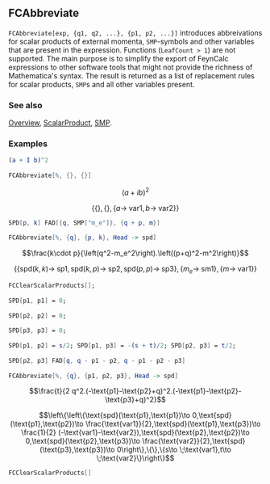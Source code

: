 ## FCAbbreviate

`FCAbbreviate[exp, {q1, q2, ...}, {p1, p2, ...}]` introduces abbreivations for scalar products of external momenta, `SMP`-symbols and other variables that are present in the expression. Functions (`LeafCount > 1`) are not supported. The main purpose is to simplify the export of FeynCalc expressions to other software tools that might not provide the richness of Mathematica's syntax. The result is returned as a list of replacement rules for scalar products, `SMP`s and all other variables present.

### See also

[Overview](Extra/FeynCalc.md), [ScalarProduct](ScalarProduct.md), [SMP](SMP.md).

### Examples

```mathematica
(a + I b)^2 
 
FCAbbreviate[%, {}, {}]
```

$$(a+i b)^2$$

$$\{\{\},\{\},\{a\to \;\text{var1},b\to \;\text{var2}\}\}$$

```mathematica
SPD[p, k] FAD[{q, SMP["m_e"]}, {q + p, m}] 
 
FCAbbreviate[%, {q}, {p, k}, Head -> spd]
```

$$\frac{k\cdot p}{\left(q^2-m_e^2\right).\left((p+q)^2-m^2\right)}$$

$$\left\{\{\text{spd}(k,k)\to \;\text{sp1},\text{spd}(k,p)\to \;\text{sp2},\text{spd}(p,p)\to \;\text{sp3}\},\left\{m_e\to \;\text{sm1}\right\},\{m\to \;\text{var1}\}\right\}$$

```mathematica
FCClearScalarProducts[]; 
 
SPD[p1, p1] = 0; 
 
SPD[p2, p2] = 0; 
 
SPD[p3, p3] = 0; 
 
SPD[p1, p2] = s/2; SPD[p1, p3] = -(s + t)/2; SPD[p2, p3] = t/2; 
 
SPD[p2, p3] FAD[q, q - p1 - p2, q - p1 - p2 - p3] 
 
FCAbbreviate[%, {q}, {p1, p2, p3}, Head -> spd]
```

$$\frac{t}{2 q^2.(-\text{p1}-\text{p2}+q)^2.(-\text{p1}-\text{p2}-\text{p3}+q)^2}$$

$$\left\{\left\{\text{spd}(\text{p1},\text{p1})\to 0,\text{spd}(\text{p1},\text{p2})\to \frac{\text{var1}}{2},\text{spd}(\text{p1},\text{p3})\to \frac{1}{2} (-\text{var1}-\text{var2}),\text{spd}(\text{p2},\text{p2})\to 0,\text{spd}(\text{p2},\text{p3})\to \frac{\text{var2}}{2},\text{spd}(\text{p3},\text{p3})\to 0\right\},\{\},\{s\to \;\text{var1},t\to \;\text{var2}\}\right\}$$

```mathematica
FCClearScalarProducts[]
```